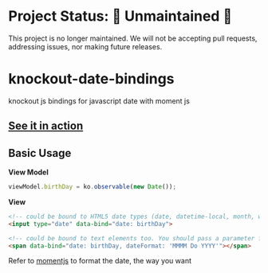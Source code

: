 # Project Status:  🚨 Unmaintained 🚨

This project is no longer maintained. We will not be accepting pull requests, addressing issues, nor making future releases.

knockout-date-bindings
======================

knockout js bindings for javascript date with moment js

## [See it in action](http://codepen.io/mrsafraz/pen/tkCxB)

## Basic Usage

**View Model**

```javascript
viewModel.birthDay = ko.observable(new Date());
```

**View**
```html
<!-- could be bound to HTML5 date types (date, datetime-local, month, week, time) -->
<input type="date" data-bind="date: birthDay">

<!-- could be bound to text elements too. You should pass a parameter for date format -->
<span data-bind="date: birthDay, dateFormat: 'MMMM Do YYYY'"></span>
```
Refer to [momentjs](http://momentjs.com/) to format the date, the way you want
